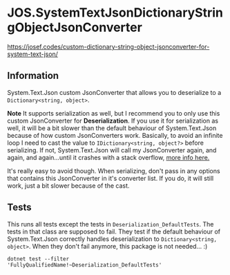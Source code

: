 # JOS.SystemTextJsonDictionaryStringObjectJsonConverter
https://josef.codes/custom-dictionary-string-object-jsonconverter-for-system-text-json/

## Information
System.Text.Json custom JsonConverter that allows you to deserialize to a `Dictionary<string, object>`.

**Note**
It supports serialization as well, but I recommend you to only use this custom JsonConverter for **Deserialization**.
If you use it for serialization as well, it will be a bit slower than the default behaviour of System.Text.Json because of how custom JsonConverters work.
Basically, to avoid an infinite loop I need to cast the value to `IDictionary<string, object?>` before serializing. If not, System.Text.Json will call my JsonConverter again, 
and again, and again...until it crashes with a stack overflow, [more info here.](https://github.com/dotnet/docs/issues/19268)

It's really easy to avoid though. When serializing, don't pass in any options that contains this JsonConverter in it's converter list. If you do, it will still work, just a bit 
slower because of the cast.


## Tests
This runs all tests except the tests in `Deserialization_DefaultTests`. The tests in that class are supposed to fail. They test if the default behaviour of System.Text.Json 
correctly handles deserialization to `Dictionary<string, object>`. When they don't fail anymore, this package is not needed... :)

`dotnet test --filter 'FullyQualifiedName!~Deserialization_DefaultTests'`
